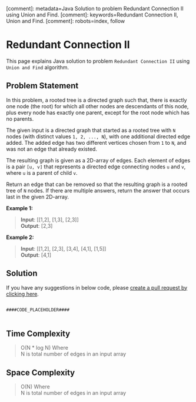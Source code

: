 [comment]: metadata=Java Solution to problem Redundant Connection II using Union and Find.
[comment]: keywords=Redundant Connection II, Union and Find.
[comment]: robots=index, follow


<h1>Redundant Connection II</h1>
<p>
This page explains Java solution to problem <code class="inline">Redundant Connection II</code> using <code class="inline">Union and Find</code> algorithm.
</p>


<h2 class="heading">Problem Statement</h2>
<p>
In this problem, a rooted tree is a directed graph such that, there is exactly one node (the root) for which all other nodes are descendants of this node, plus every node has exactly one parent, except for the root node which has no parents.
</p>
<p>
The given input is a directed graph that started as a rooted tree with <code class="inline">N</code> nodes (with distinct values <code class="inline">1, 2, ..., N</code>), with one additional directed edge added. The added edge has two different vertices chosen from <code class="inline">1</code> to <code class="inline">N</code>, and was not an edge that already existed.
</p>
<p>
The resulting graph is given as a 2D-array of edges. Each element of edges is a pair <code class="inline">[u, v]</code> that represents a directed edge connecting nodes <code class="inline">u</code> and <code class="inline">v</code>, where <code class="inline">u</code> is a parent of child <code class="inline">v</code>.
</p>
<p>
Return an edge that can be removed so that the resulting graph is a rooted tree of <code class="inline">N</code> nodes. If there are multiple answers, return the answer that occurs last in the given 2D-array.
</p>

<b>Example 1:</b>
<blockquote>
<p>
<b>Input</b>: [[1,2], [1,3], [2,3]]<br/>
<b>Output</b>: [2,3]<br/>
</p>
</blockquote>

<b>Example 2:</b>
<blockquote>
<p>
<b>Input</b>: [[1,2], [2,3], [3,4], [4,1], [1,5]]<br/>
<b>Output</b>: [4,1]<br/>
</p>
</blockquote>


<h2 class="heading">Solution</h2>
If you have any suggestions in below code, please <a href="####LINK_PLACEHOLDER####" target="_blank" rel="noopener noreferrer" class="absolute">create a pull request by clicking here</a>.
<pre>
<code class="language-java">
####CODE_PLACEHOLDER####
</code>
</pre>


<h2 class="heading">Time Complexity</h2>
<blockquote>
<p>
O(N * log N) Where <br />
N is total number of edges in an input array
</p>
</blockquote>


<h2 class="heading">Space Complexity</h2>
<blockquote>
<p>
O(N) Where <br />
N is total number of edges in an input array
</p>
</blockquote>